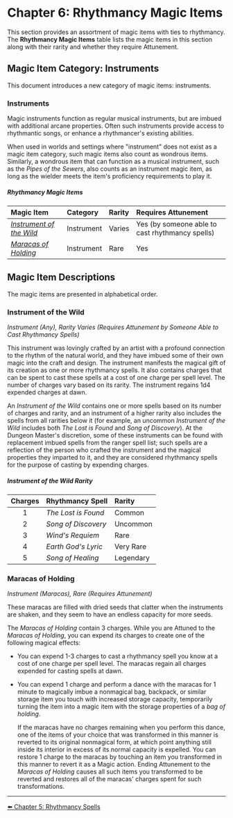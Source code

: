 # Chapter 6: Rhythmancy Magic Items

This section provides an assortment of magic items with ties to rhythmancy. The **Rhythmancy Magic Items** table lists the magic items in this section along with their rarity and whether they require Attunement.

## Magic Item Category: Instruments

This document introduces a new category of magic items: instruments.

### Instruments

Magic instruments function as regular musical instruments, but are imbued with additional arcane properties. Often such instruments provide access to rhythmantic songs, or enhance a rhythmancer's existing abilities.

When used in worlds and settings where "instrument" does not exist as a magic item category, such magic items also count as wondrous items. Similarly, a wondrous item that can function as a musical instrument, such as the _Pipes of the Sewers_, also counts as an instrument magic item, as long as the wielder meets the item's proficiency requirements to play it.

##### Rhythmancy Magic Items

| Magic Item | Category | Rarity | Requires Attunement |
|:-----------|:---------|:-------|:--------------------|
| _[Instrument of the Wild](#instrument-of-the-wild)_ | Instrument | Varies | Yes (by someone able to cast rhythmancy spells) |
| _[Maracas of Holding](#maracas-of-holding)_ | Instrument | Rare | Yes |

## Magic Item Descriptions

The magic items are presented in alphabetical order.

### Instrument of the Wild

_Instrument (Any), Rarity Varies (Requires Attunement by Someone Able to Cast Rhythmancy Spells)_

This instrument was lovingly crafted by an artist with a profound connection to the rhythm of the natural world, and they have imbued some of their own magic into the craft and design. The instrument manifests the magical gift of its creation as one or more rhythmancy spells. It also contains charges that can be spent to cast these spells at a cost of one charge per spell level. The number of charges vary based on its rarity. The instrument regains 1d4 expended charges at dawn.

An _Instrument of the Wild_ contains one or more spells based on its number of charges and rarity, and an instrument of a higher rarity also includes the spells from all rarities below it (for example, an uncommon _Instrument of the Wild_ includes both _The Lost is Found_ and _Song of Discovery_). At the Dungeon Master's discretion, some of these instruments can be found with replacement imbued spells from the ranger spell list; such spells are a reflection of the person who crafted the instrument and the magical properties they imparted to it, and they are considered rhythmancy spells for the purpose of casting by expending charges.

##### Instrument of the Wild Rarity

| Charges | Rhythmancy Spell    | Rarity    |
|:-------:|:--------------------|:----------|
| 1       | _The Lost is Found_ | Common    |
| 2       | _Song of Discovery_ | Uncommon  |
| 3       | _Wind's Requiem_    | Rare      |
| 4       | _Earth God's Lyric_ | Very Rare |
| 5       | _Song of Healing_   | Legendary |

### Maracas of Holding

_Instrument (Maracas), Rare (Requires Attunement)_

These maracas are filled with dried seeds that clatter when the instruments are shaken, and they seem to have an endless capacity for more seeds.

The _Maracas of Holding_ contain 3 charges. While you are Attuned to the _Maracas of Holding_, you can expend its charges to create one of the following magical effects:

- You can expend 1-3 charges to cast a rhythmancy spell you know at a cost of one charge per spell level. The maracas regain all charges expended for casting spells at dawn.
- You can expend 1 charge and perform a dance with the maracas for 1 minute to magically imbue a nonmagical bag, backpack, or similar storage item you touch with increased storage capacity, temporarily turning the item into a magic item with the storage properties of a _bag of holding_.

  If the maracas have no charges remaining when you perform this dance, one of the items of your choice that was transformed in this manner is reverted to its original nonmagical form, at which point anything still inside its interior in excess of its normal capacity is expelled. You can restore 1 charge to the maracas by touching an item you transformed in this manner to revert it as a Magic action. Ending Attunement to the _Maracas of Holding_ causes all such items you transformed to be reverted and restores all of the maracas' charges spent for such transformations.

---

[⬅️ Chapter 5: Rhythmancy Spells](ch-5-rhythmancy-spells.md)
